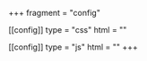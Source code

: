 +++
fragment = "config"

[[config]]
type = "css"
html = "<link rel='stylesheet' href='/css/volunteer.css'>"

[[config]]
type = "js"
html = "<script src='/js/volunteer.js' type='text/javascript'></script>"
+++
